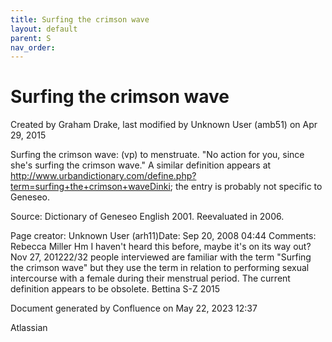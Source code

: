 ```yaml
---
title: Surfing the crimson wave
layout: default
parent: S
nav_order:
---
```


# Surfing the crimson wave

Created by  Graham Drake, last modified by  Unknown User (amb51) on Apr 29, 2015

Surfing the crimson wave: (vp) to menstruate. &quot;No action for you, since she's surfing the crimson wave.&quot;  A similar definition appears at http://www.urbandictionary.com/define.php?term=surfing+the+crimson+waveDinki; the entry is probably not specific to Geneseo.

Source: Dictionary of Geneseo English 2001. Reevaluated in 2006.

Page creator: Unknown User (arh11)Date: Sep 20, 2008 04:44 Comments: Rebecca Miller Hm I haven't heard this before, maybe it's on its way out? Nov 27, 201222/32 people interviewed are familiar with the term &quot;Surfing the crimson wave&quot; but they use the term in relation to performing sexual intercourse with a female during their menstrual period. The current definition appears to be obsolete. Bettina S-Z 2015

Document generated by Confluence on May 22, 2023 12:37

Atlassian
